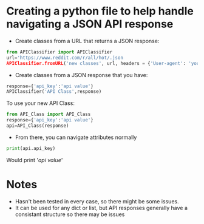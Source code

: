 # Creating a python file to help handle navigating a JSON API response

- Create classes from a URL that returns a JSON response:
```py
from APIClassifier import APIClassifier
url='https://www.reddit.com/r/all/hot/.json
APIClassifier.fromURL('new classes', url, headers = {'User-agent': 'your bot 0.1'})
```

- Create classes from a JSON response that you have:
```py
response={'api_key':'api value'}
APIClassifier('API Class',response)
```

To use your new API Class:
```py
from API_Class import API_Class
response={'api_key':'api value'}
api=API_Class(response)
```

- From there, you can navigate attributes normally
```py
print(api.api_key)
```
Would print '*api value*'

# Notes
- Hasn't been tested in every case, so there might be some issues.
- It can be used for any dict or list, but API responses generally have a consistant structure so there may be issues

